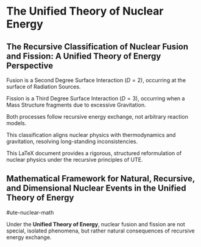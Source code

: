 <h1>The Unified Theory of Nuclear Energy</h1>

<h2>The Recursive Classification of Nuclear Fusion and Fission: A Unified Theory of Energy Perspective</h2>

Fusion is a Second Degree Surface Interaction ($D=2$), occurring at the surface of Radiation Sources.

Fission is a Third Degree Surface Interaction ($D=3$), occurring when a Mass Structure fragments due to excessive Gravitation.

Both processes follow recursive energy exchange, not arbitrary reaction models.

This classification aligns nuclear physics with thermodynamics and gravitation, resolving long-standing inconsistencies.

This LaTeX document provides a rigorous, structured reformulation of nuclear physics under the recursive principles of UTE.


<h2>Mathematical Framework for Natural, Recursive, and Dimensional Nuclear Events in the Unified Theory of Energy</h2>

#ute-nuclear-math

Under the <b>Unified Theory of Energy</b>, nuclear fusion and fission are not special, isolated phenomena, but rather natural consequences of recursive energy exchange. 
